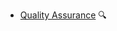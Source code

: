 * [Quality Assurance](./qualityAssurance/)
  <trigger for="pop:qualityAssurance-preview">:mag:</trigger>

<popover id="pop:qualityAssurance-preview" title="Quality Assurance :mag:" placement="right">
  <div slot="content">
    <include src="preview.md" />
  </div>
</popover>
